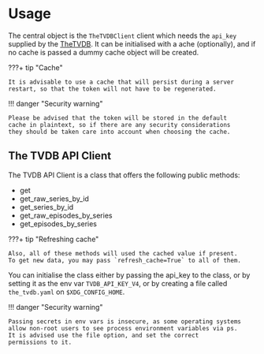 # Usage

The central object is the `TheTVDBClient` client which needs the
`api_key` supplied by the [TheTVDB]. It can be initialised with a
ache (optionally), and if no cache is passed a dummy cache object
will be created.

???+ tip "Cache"

    It is advisable to use a cache that will persist during a server
    restart, so that the token will not have to be regenerated.

!!! danger "Security warning"

    Please be advised that the token will be stored in the default
    cache in plaintext, so if there are any security considerations
    they should be taken care into account when choosing the cache.

## The TVDB API Client

The TVDB API Client is a class that offers the following public
methods:

- get
- get_raw_series_by_id
- get_series_by_id
- get_raw_episodes_by_series
- get_episodes_by_series

???+ tip "Refreshing cache"

    Also, all of these methods will used the cached value if present.
    To get new data, you may pass `refresh_cache=True` to all of them.

You can initialise the class either by passing the api_key to the
class, or by setting it as the env var `TVDB_API_KEY_V4`, or by
creating a file called `the_tvdb.yaml` on `$XDG_CONFIG_HOME`.

!!! danger "Security warning"

    Passing secrets in env vars is insecure, as some operating systems
    allow non-root users to see process environment variables via ps.
    It is advised use the file option, and set the correct
    permissions to it.

[TheTVDB]: https://thetvdb.com/api-information
